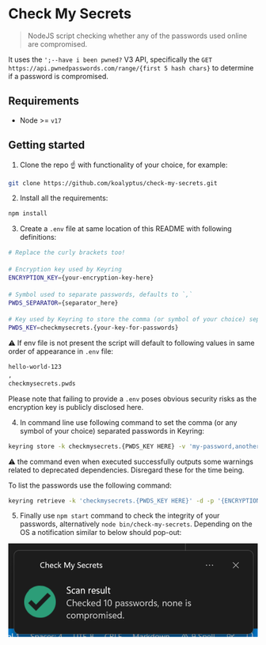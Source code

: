 # Check My Secrets

> NodeJS script checking whether any of the passwords used online are compromised.

It uses the `';--have i been pwned?` V3 API, specifically the `GET` `https://api.pwnedpasswords.com/range/{first 5 hash chars}` to determine if a password is compromised.

## Requirements
- Node >= `v17`

## Getting started

1. Clone the repo :point_up: with functionality of your choice, for example:
```bash
git clone https://github.com/koalyptus/check-my-secrets.git
```

2. Install all the requirements:
```bash
npm install
```

3. Create a `.env` file at same location of this README with following definitions:
```bash
# Replace the curly brackets too!

# Encryption key used by Keyring
ENCRYPTION_KEY={your-encryption-key-here}

# Symbol used to separate passwords, defaults to `,`
PWDS_SEPARATOR={separator_here}

# Key used by Keyring to store the comma (or symbol of your choice) separated passwords
PWDS_KEY=checkmysecrets.{your-key-for-passwords}
```
:warning: If env file is not present the script will default to following values in same order of appearance in `.env` file:
```bash
hello-world-123
,
checkmysecrets.pwds
```
Please note that failing to provide a `.env` poses obvious security risks as the encryption key is publicly disclosed here.

4. In command line use following command to set the comma (or any symbol of your choice) separated passwords in Keyring:
```bash
keyring store -k checkmysecrets.{PWDS_KEY HERE} -v 'my-password,another-password' -e -p {ENCRYPTION_KEY HERE}
```
:warning: the command even when executed successfully outputs some warnings related to deprecated dependencies. Disregard these for the time being.

To list the passwords use the following command:
```bash
keyring retrieve -k 'checkmysecrets.{PWDS_KEY HERE}' -d -p '{ENCRYPTION_KEY HERE}'
```
5. Finally use `npm start` command to check the integrity of your passwords, alternatively `node bin/check-my-secrets`. Depending on the OS a notification similar to below should pop-out:

![Check My Secrets notification](assets/success-screenshot.png)

